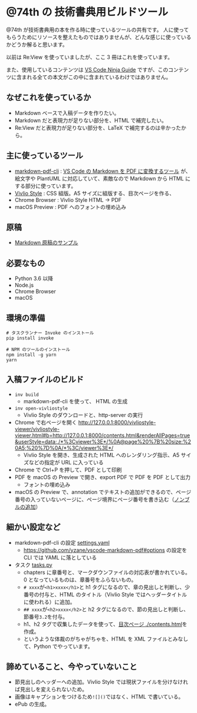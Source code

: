 # @74th の 技術書典用ビルドツール

@74th が技術書典用の本を作る時に使っているツールの共有です。
人に使ってもらうためにリソースを整えたものではありませんが、どんな感じに使っているかどうか解ると思います。

以前は Re:View を使っていましたが、ここ 3 冊はこれを使っています。

また、使用しているコンテンツは [VS Code Ninja Guide](https://74th.booth.pm/items/1973166) ですが、このコンテンツに含まれる全ての本文がこの中に含まれているわけではありません。

## なぜこれを使っているか

- Markdown ベースで入稿データを作りたい。
- Markdown だと表現力が足りない部分を、HTML で補完したい。
- Re:View だと表現力が足りない部分を、LaTeX で補完するのは辛かったから。

## 主に使っているツール

- [markdown-pdf-cli](https://github.com/74th/markdown-pdf-cli) : [VS Code の Markdown を PDF に変換するツール](https://marketplace.visualstudio.com/items?itemName=yzane.markdown-pdf) が、絵文字や PlantUML に対応していて、素敵なので Markdown から HTML にする部分に使っています。
- [Vivlio Style](https://vivliostyle.org/) : CSS 組版。A5 サイズに組版する、目次ページを作る、
- Chrome Browser : Vivlio Style HTML -> PDF
- macOS Preview : PDF へのフォントの埋め込み

## 原稿

- [Markdown 原稿のサンプル](https://github.com/74th/techbook-builder/blame/master/article/1.file.md)

## 必要なもの

- Python 3.6 以降
- Node.js
- Chrome Browser
- macOS

## 環境の準備

```
# タスクランナー Invoke のインストール
pip install invoke

# NPM のツールのインストール
npm install -g yarn
yarn
```

## 入稿ファイルのビルド

- `inv build`
  - markdown-pdf-cli を使って、 HTML の生成
- `inv open-vivliostyle`
  - Vivlio Style のダウンロードと、http-server の実行
- Chrome で右ページを開く http://127.0.0.1:8000/vivliostyle-viewer/vivliostyle-viewer.html#b=http://127.0.0.1:8000/contents.html&renderAllPages=true&userStyle=data:,/*%3Cviewer%3E*/%0A@page%20%7B%20size:%20A5;%20%7D%0A/*%3C/viewer%3E*/
  - Vivlio Style を開き、生成された HTML へのレンダリング指示、A5 サイズなどの指定が URL に入っている
- Chrome で Ctrl+P を押して、PDF として印刷
- PDF を macOS の Preview で開き、export PDF で PDF を PDF として出力
  - フォントの埋め込み
- macOS の Preview で、annotation でテキストの追加ができるので、ページ番号の入っていないページに、ページ境界にページ番号を書き込む（[ノンブルの追加](http://www.nikko-pc.com/offset/faq/off-faq.html#3-1)）

## 細かい設定など

- markdown-pdf-cli の設定 [settings.yaml](./settings.yaml)
  - https://github.com/yzane/vscode-markdown-pdf#options の設定を CLI では YAML に落としている
- タスク [tasks.py](./tasks.py)
  - chapters に章番号と、マークダウンファイルの対応表が書かれている。0 となっているものは、章番号をふらないもの。
  - `# xxxx`が`<h1>xxxx</h1>`と h1 タグになるので、章の見出しと判断し、少番号の付与と、HTML のタイトル（Vivlio Style ではヘッダータイトルに使われる）に追加。
  - `## xxxx`が`<h2>xxxx</h2>`と h2 タグになるので、節の見出しと判断し、節番号`3.2`を付与。
  - h1、h2 タグで収集したデータを使って、[目次ページ ./contents.html](./contents.html)を作成。
  - というような体裁のがちゃがちゃを、HTML を XML ファイルとみなして、Python でやっています。

## 諦めていること、今やっていないこと

- 節見出しのヘッダーへの追加。Vivlio Style では現状ファイルを分けなければ見出しを変えられないため。
- 画像はキャプションをつけるため`![]()`ではなく、HTML で書いている。
- ePub の生成。
